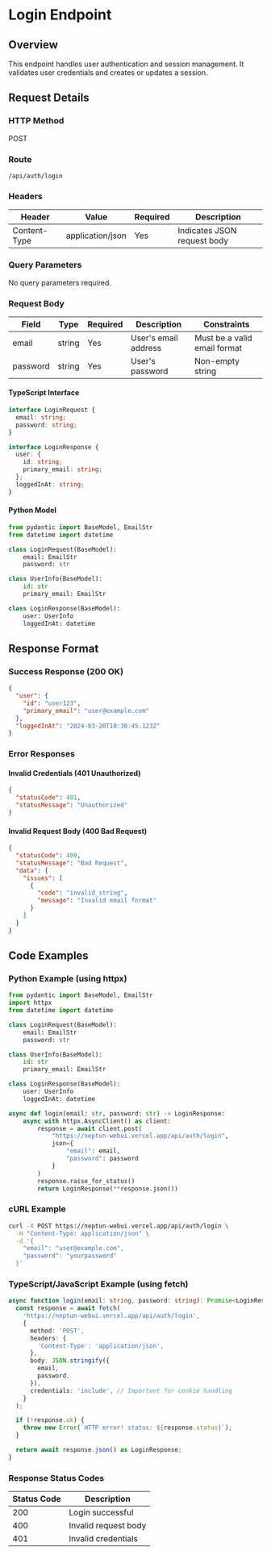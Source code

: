 # Login Endpoint

## Overview

This endpoint handles user authentication and session management. It validates user credentials and creates or updates a session.

## Request Details

### HTTP Method

POST

### Route

`/api/auth/login`

### Headers

| Header        | Value            | Required | Description                    |
|---------------|------------------|----------|--------------------------------|
| Content-Type  | application/json | Yes      | Indicates JSON request body    |

### Query Parameters

No query parameters required.

### Request Body

| Field    | Type   | Required | Description                          | Constraints                    |
|----------|--------|----------|--------------------------------------|--------------------------------|
| email    | string | Yes      | User's email address                | Must be a valid email format   |
| password | string | Yes      | User's password                     | Non-empty string               |

#### TypeScript Interface

```typescript
interface LoginRequest {
  email: string;
  password: string;
}

interface LoginResponse {
  user: {
    id: string;
    primary_email: string;
  };
  loggedInAt: string;
}
```

#### Python Model

```python
from pydantic import BaseModel, EmailStr
from datetime import datetime

class LoginRequest(BaseModel):
    email: EmailStr
    password: str

class UserInfo(BaseModel):
    id: str
    primary_email: EmailStr

class LoginResponse(BaseModel):
    user: UserInfo
    loggedInAt: datetime
```

## Response Format

### Success Response (200 OK)

```json
{
  "user": {
    "id": "user123",
    "primary_email": "user@example.com"
  },
  "loggedInAt": "2024-03-20T10:30:45.123Z"
}
```

### Error Responses

#### Invalid Credentials (401 Unauthorized)

```json
{
  "statusCode": 401,
  "statusMessage": "Unauthorized"
}
```

#### Invalid Request Body (400 Bad Request)

```json
{
  "statusCode": 400,
  "statusMessage": "Bad Request",
  "data": {
    "issues": [
      {
        "code": "invalid_string",
        "message": "Invalid email format"
      }
    ]
  }
}
```

## Code Examples

### Python Example (using httpx)

```python
from pydantic import BaseModel, EmailStr
import httpx
from datetime import datetime

class LoginRequest(BaseModel):
    email: EmailStr
    password: str

class UserInfo(BaseModel):
    id: str
    primary_email: EmailStr

class LoginResponse(BaseModel):
    user: UserInfo
    loggedInAt: datetime

async def login(email: str, password: str) -> LoginResponse:
    async with httpx.AsyncClient() as client:
        response = await client.post(
            "https://neptun-webui.vercel.app/api/auth/login",
            json={
                "email": email,
                "password": password
            }
        )
        response.raise_for_status()
        return LoginResponse(**response.json())
```

### cURL Example

```bash
curl -X POST https://neptun-webui.vercel.app/api/auth/login \
  -H "Content-Type: application/json" \
  -d '{
    "email": "user@example.com",
    "password": "yourpassword"
  }'
```

### TypeScript/JavaScript Example (using fetch)

```typescript
async function login(email: string, password: string): Promise<LoginResponse> {
  const response = await fetch(
    'https://neptun-webui.vercel.app/api/auth/login',
    {
      method: 'POST',
      headers: {
        'Content-Type': 'application/json',
      },
      body: JSON.stringify({
        email,
        password,
      }),
      credentials: 'include', // Important for cookie handling
    }
  );

  if (!response.ok) {
    throw new Error(`HTTP error! status: ${response.status}`);
  }

  return await response.json() as LoginResponse;
}
```

### Response Status Codes

| Status Code | Description                                        |
|-------------|----------------------------------------------------|
| 200         | Login successful                                   |
| 400         | Invalid request body                               |
| 401         | Invalid credentials                                |
